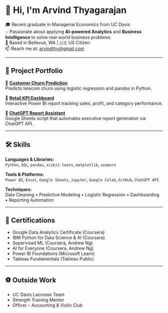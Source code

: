 # 👋 Hi, I'm Arvind Thyagarajan

🎓 Recent graduate in Managerial Economics from UC Davis  
💡 Passionate about applying **AI-powered Analytics** and **Business Intelligence** to solve real-world business problems  
📍 Based in Bellevue, WA | 🇺🇸 US Citizen  
📫 Reach me at: [arvindthy@gmail.com](mailto:arvindthy@gmail.com)

---

## 🚀 Project Portfolio

🔹 **[Customer Churn Prediction](https://github.com/arvindthy/customer-churn-prediction)**  
Predicts telecom churn using logistic regression and pandas in Python.

🔹 **[Retail KPI Dashboard](https://github.com/arvindthy/retail-kpi-dashboard)**  
Interactive Power BI report tracking sales, profit, and category performance.

🔹 **[ChatGPT Report Assistant](https://github.com/arvindthy/chatgpt-report-assistant)**  
Google Sheets script that automates executive report generation via ChatGPT API.

---

## 🛠️ Skills

**Languages & Libraries:**  
`Python`, `SQL`, `pandas`, `scikit-learn`, `matplotlib`, `seaborn`

**Tools & Platforms:**  
`Power BI`, `Excel`, `Google Sheets`, `Jupyter`, `Google Colab`, `GitHub`, `ChatGPT API`

**Techniques:**  
Data Cleaning • Predictive Modeling • Logistic Regression • Dashboarding • Reporting Automation

---

## 🎯 Certifications

- Google Data Analytics Certificate (Coursera)
- IBM Python for Data Science & AI (Coursera)
- Supervised ML (Coursera, Andrew Ng)
- AI for Everyone (Coursera, Andrew Ng)
- Power BI Foundations (Microsoft Learn)
- Tableau Fundamentals (Tableau Public)

---

## ⚽ Outside Work

- UC Davis Lacrosse Team
- Strength Training Mentor
- Officer – Accounting & Violin Club

